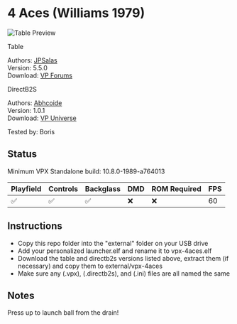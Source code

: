 # 4 Aces (Williams 1979)

![Table Preview](https://github.com/LegendsUnchained/vpx-standalone-alp4k/blob/main/images/vpx-4aces.jpg)

Table

Authors: [JPSalas](https://www.vpforums.org/index.php?showuser=277)  
Version: 5.5.0  
Download: [VP Forums](https://www.vpforums.org/index.php?app=downloads&showfile=17632)

DirectB2S

Authors: [Abhcoide](https://vpuniverse.com/profile/48895-abhcoide/)  
Version: 1.0.1  
Download: [VP Universe](https://vpuniverse.com/files/file/23077-4-aces-williams-1970-backglass/)

Tested by: Boris

## Status 

Minimum VPX Standalone build: 10.8.0-1989-a764013

| Playfield | Controls | Backglass | DMD | ROM Required | FPS | 
|-----------|----------|-----------|-----|--------------|-----|
| :white_check_mark: | :white_check_mark: | :white_check_mark: | :x: | :x: | 60 |

## Instructions

- Copy this repo folder into the "external" folder on your USB drive
- Add your personalized launcher.elf and rename it to vpx-4aces.elf
- Download the table and directb2s versions listed above, extract them (if necessary) and copy them to external/vpx-4aces
- Make sure any (.vpx), (.directb2s), and (.ini) files are all named the same

## Notes
Press up to launch ball from the drain! 
